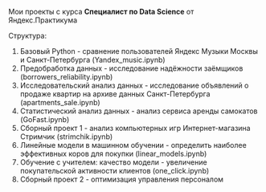  Мои проекты с курса __Специалист по Data Science__ от Яндекс.Практикума
 
Структура:
1. Базовый Python - сравнение пользователей Яндекс Музыки Москвы и Санкт-Петербурга (Yandex_music.ipynb)
2. Предобработка данных - исследование надёжности заёмщиков (borrowers_reliability.ipynb)
3. Исследовательский анализ данных - исследование объявлений о продаже квартир на архиве данных Санкт-Петербурга (apartments_sale.ipynb)
4. Статистический анализ данных - анализ сервиса аренды самокатов (GoFast.ipynb)
5. Сборный проект 1 - анализ компьютерных игр Интернет-магазина Стримчик (strimchik.ipynb)
6. Линейные модели в машинном обучении - определить наиболее эффективных коров для покупки (linear_models.ipynb)
7. Обучение с учителем: качество модели - увеличение покупательской активности клиентов (one_click.ipynb)
8. Сборный проект 2 - оптимизация управления персоналом 